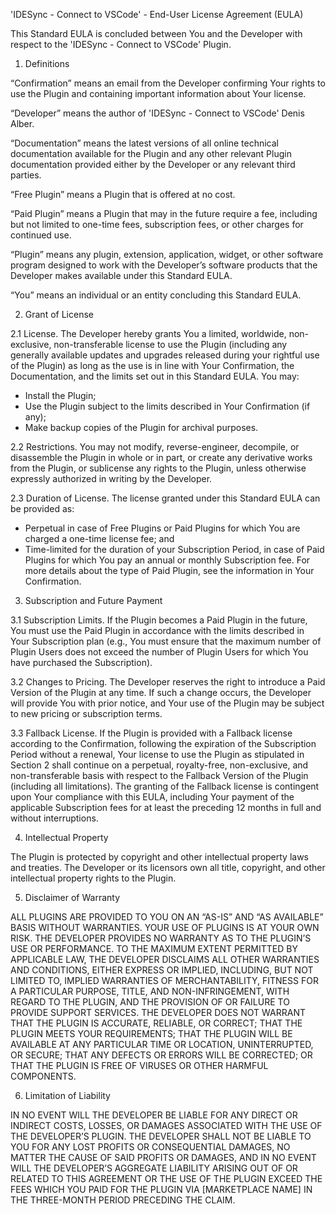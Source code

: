 'IDESync - Connect to VSCode' - End-User License Agreement (EULA)

This Standard EULA is concluded between You and the Developer with respect to the 'IDESync - Connect to VSCode' Plugin.

1. Definitions

“Confirmation” means an email from the Developer confirming Your rights to use the Plugin and containing important information about Your license.

“Developer” means the author of 'IDESync - Connect to VSCode' Denis Alber.

“Documentation” means the latest versions of all online technical documentation available for the Plugin and any other relevant Plugin documentation provided either by the Developer or any relevant third parties.

“Free Plugin” means a Plugin that is offered at no cost.

“Paid Plugin” means a Plugin that may in the future require a fee, including but not limited to one-time fees, subscription fees, or other charges for continued use.

“Plugin” means any plugin, extension, application, widget, or other software program designed to work with the Developer’s software products that the Developer makes available under this Standard EULA.

“You” means an individual or an entity concluding this Standard EULA.

2. Grant of License

2.1 License. The Developer hereby grants You a limited, worldwide, non-exclusive, non-transferable license to use the Plugin (including any generally available updates and upgrades released during your rightful use of the Plugin) as long as the use is in line with Your Confirmation, the Documentation, and the limits set out in this Standard EULA. You may:
- Install the Plugin;
- Use the Plugin subject to the limits described in Your Confirmation (if any);
- Make backup copies of the Plugin for archival purposes.

2.2 Restrictions. You may not modify, reverse-engineer, decompile, or disassemble the Plugin in whole or in part, or create any derivative works from the Plugin, or sublicense any rights to the Plugin, unless otherwise expressly authorized in writing by the Developer.

2.3 Duration of License. The license granted under this Standard EULA can be provided as:
- Perpetual in case of Free Plugins or Paid Plugins for which You are charged a one-time license fee; and
- Time-limited for the duration of your Subscription Period, in case of Paid Plugins for which You pay an annual or monthly Subscription fee.
For more details about the type of Paid Plugin, see the information in Your Confirmation.

3. Subscription and Future Payment

3.1 Subscription Limits. If the Plugin becomes a Paid Plugin in the future, You must use the Paid Plugin in accordance with the limits described in Your Subscription plan (e.g., You must ensure that the maximum number of Plugin Users does not exceed the number of Plugin Users for which You have purchased the Subscription).

3.2 Changes to Pricing. The Developer reserves the right to introduce a Paid Version of the Plugin at any time. If such a change occurs, the Developer will provide You with prior notice, and Your use of the Plugin may be subject to new pricing or subscription terms.

3.3 Fallback License. If the Plugin is provided with a Fallback license according to the Confirmation, following the expiration of the Subscription Period without a renewal, Your license to use the Plugin as stipulated in Section 2 shall continue on a perpetual, royalty-free, non-exclusive, and non-transferable basis with respect to the Fallback Version of the Plugin (including all limitations). The granting of the Fallback license is contingent upon Your compliance with this EULA, including Your payment of the applicable Subscription fees for at least the preceding 12 months in full and without interruptions.

4. Intellectual Property

The Plugin is protected by copyright and other intellectual property laws and treaties. The Developer or its licensors own all title, copyright, and other intellectual property rights to the Plugin.

5. Disclaimer of Warranty

ALL PLUGINS ARE PROVIDED TO YOU ON AN “AS-IS” AND “AS AVAILABLE” BASIS WITHOUT WARRANTIES. YOUR USE OF PLUGINS IS AT YOUR OWN RISK. THE DEVELOPER PROVIDES NO WARRANTY AS TO THE PLUGIN’S USE OR PERFORMANCE. TO THE MAXIMUM EXTENT PERMITTED BY APPLICABLE LAW, THE DEVELOPER DISCLAIMS ALL OTHER WARRANTIES AND CONDITIONS, EITHER EXPRESS OR IMPLIED, INCLUDING, BUT NOT LIMITED TO, IMPLIED WARRANTIES OF MERCHANTABILITY, FITNESS FOR A PARTICULAR PURPOSE, TITLE, AND NON-INFRINGEMENT, WITH REGARD TO THE PLUGIN, AND THE PROVISION OF OR FAILURE TO PROVIDE SUPPORT SERVICES. THE DEVELOPER DOES NOT WARRANT THAT THE PLUGIN IS ACCURATE, RELIABLE, OR CORRECT; THAT THE PLUGIN MEETS YOUR REQUIREMENTS; THAT THE PLUGIN WILL BE AVAILABLE AT ANY PARTICULAR TIME OR LOCATION, UNINTERRUPTED, OR SECURE; THAT ANY DEFECTS OR ERRORS WILL BE CORRECTED; OR THAT THE PLUGIN IS FREE OF VIRUSES OR OTHER HARMFUL COMPONENTS.

6. Limitation of Liability

IN NO EVENT WILL THE DEVELOPER BE LIABLE FOR ANY DIRECT OR INDIRECT COSTS, LOSSES, OR DAMAGES ASSOCIATED WITH THE USE OF THE DEVELOPER’S PLUGIN.
THE DEVELOPER SHALL NOT BE LIABLE TO YOU FOR ANY LOST PROFITS OR CONSEQUENTIAL DAMAGES, NO MATTER THE CAUSE OF SAID PROFITS OR DAMAGES, AND IN NO EVENT WILL THE DEVELOPER’S AGGREGATE LIABILITY ARISING OUT OF OR RELATED TO THIS AGREEMENT OR THE USE OF THE PLUGIN EXCEED THE FEES WHICH YOU PAID FOR THE PLUGIN VIA [MARKETPLACE NAME] IN THE THREE-MONTH PERIOD PRECEDING THE CLAIM.
